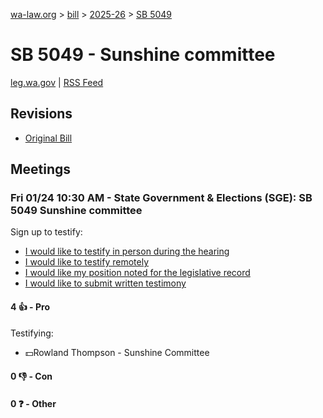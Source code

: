 [wa-law.org](/) > [bill](/bill/) > [2025-26](/bill/2025-26/) > [SB 5049](/bill/2025-26/sb/5049/)

# SB 5049 - Sunshine committee
[leg.wa.gov](https://app.leg.wa.gov/billsummary?BillNumber=5049&Year=2025&Initiative=false) | [RSS Feed](./rss.xml)

## Revisions
* [Original Bill](1/)

## Meetings
### Fri 01/24 10:30 AM - State Government & Elections (SGE): SB 5049 Sunshine committee
Sign up to testify:
* [I would like to testify in person during the hearing](https://app.leg.wa.gov/csi/Testifier/Add?chamber=House&mId=32483&aId=161569&caId=24814&tId=1)
* [I would like to testify remotely](https://app.leg.wa.gov/csi/Testifier/Add?chamber=House&mId=32483&aId=161569&caId=24814&tId=2)
* [I would like my position noted for the legislative record](https://app.leg.wa.gov/csi/Testifier/Add?chamber=House&mId=32483&aId=161569&caId=24814&tId=3)
* [I would like to submit written testimony](https://app.leg.wa.gov/csi/Testifier/Add?chamber=House&mId=32483&aId=161569&caId=24814&tId=4)

#### 4 👍 - Pro
Testifying:
* 💵Rowland Thompson - Sunshine Committee

#### 0 👎 - Con

#### 0 ❓ - Other
